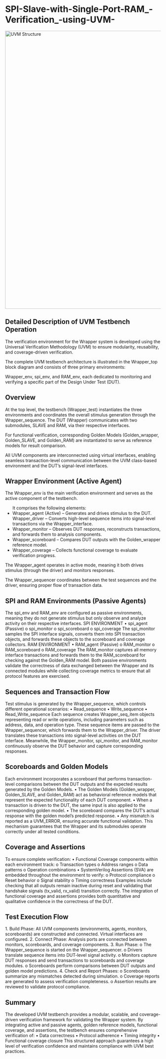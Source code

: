 # SPI-Slave-with-Single-Port-RAM_-Verification_-using-UVM-
<img width="1152" height="896" alt="UVM Structure" src="https://github.com/user-attachments/assets/2576bd8d-ea7a-40e9-abee-1f9f82a2aba4" />

<h2>Detailed Description of UVM Testbench Operation</h2>
<p>The verification environment for the Wrapper system is developed using the Universal Verification 
Methodology (UVM) to ensure modularity, reusability, and coverage-driven verification.</p>
<p>The complete UVM testbench architecture is illustrated in the Wrapper_top block diagram and consists of 
three primary environments:</p>
Wrapper_env, spi_env, and RAM_env, each dedicated to monitoring and verifying a specific part of the 
Design Under Test (DUT). 

<h2>Overview</h2> 
<p>At the top level, the testbench (Wrapper_test) instantiates the three environments and coordinates the 
overall stimulus generation through the Wrapper_sequence. 
The DUT (Wrapper) communicates with two submodules, SLAVE and RAM, via their respective 
interfaces.</p>
<p>For functional verification, corresponding Golden Models (Golden_wrapper, Golden_SLAVE, and 
Golden_RAM) are instantiated to serve as reference models for result comparison.</p>
All UVM components are interconnected using virtual interfaces, enabling seamless transaction-level 
communication between the UVM class-based environment and the DUT’s signal-level interfaces. 

<h2>Wrapper Environment (Active Agent)</h2>
<p>The Wrapper_env is the main verification environment and serves as the active component of the 
testbench.</p>
<ul>It comprises the following elements: 
<li>Wrapper_agent (Active) – Generates and drives stimulus to the DUT.</li
<li>Wrapper_driver – Converts high-level sequence items into signal-level transactions via the 
Wrapper_interface.</li>
<li>Wrapper_monitor – Observes DUT responses, reconstructs transactions, and forwards them to 
analysis components.</li>
<li>Wrapper_scoreboard – Compares DUT outputs with the Golden_wrapper reference model.</li>
<li>Wrapper_coverage – Collects functional coverage to evaluate verification progress.</li> </ul>
<p>The Wrapper_agent operates in active mode, meaning it both drives stimulus (through the driver) and 
monitors responses.</p>
<p>The Wrapper_sequencer coordinates between the test sequences and the driver, ensuring proper flow of 
transaction data.</p>

<h2>SPI and RAM Environments (Passive Agents)</h2>
The spi_env and RAM_env are configured as passive environments, meaning they do not generate 
stimulus but only observe and analyze activity on their respective interfaces. 
SPI ENVIRONMENT 
• spi_agent (Passive) 
o spi_monitor 
o spi_scoreboard 
o spi_coverage 
The spi_monitor samples the SPI interface signals, converts them into SPI transaction objects, and forwards 
these objects to the scoreboard and coverage collectors. 
RAM ENVIRONMENT 
• RAM_agent (Passive) 
o RAM_monitor 
o RAM_scoreboard 
o RAM_coverage 
The RAM_monitor captures all memory interface transactions and forwards them to the RAM_scoreboard 
for checking against the Golden_RAM model. 
Both passive environments validate the correctness of data exchanged between the Wrapper and its 
connected modules while collecting coverage metrics to ensure that all protocol features are exercised. 

<h2>Sequences and Transaction Flow</h2>
Test stimulus is generated by the Wrapper_sequence, which controls different operational scenarios: 
• Read_sequence 
• Write_sequence 
• Read_Write_sequence 
Each sequence creates Wrapper_seq_item objects representing read or write operations, including 
parameters such as address, data, and operation type. 
These sequence items are passed to the Wrapper_sequencer, which forwards them to the 
Wrapper_driver. 
The driver translates these transactions into signal-level activities on the DUT interface. 
Meanwhile, the Wrapper_monitor, spi_monitor, and RAM_monitor continuously observe the DUT 
behavior and capture corresponding responses.

<h2>Scoreboards and Golden Models</h2>
Each environment incorporates a scoreboard that performs transaction-level comparisons between the DUT 
outputs and the expected results generated by the Golden Models. 
• The Golden Models (Golden_wrapper, Golden_SLAVE, and Golden_RAM) act as behavioral 
reference models that represent the expected functionality of each DUT component. 
• When a transaction is driven to the DUT, the same input is also applied to the corresponding golden 
model. 
• The scoreboard compares the DUT’s actual response with the golden model’s predicted response. 
• Any mismatch is reported as a UVM_ERROR, ensuring accurate functional validation. 
This mechanism guarantees that the Wrapper and its submodules operate correctly under all tested 
conditions. 

<h2>Coverage and Assertions</h2>
To ensure complete verification: 
• Functional Coverage components within each environment track: 
o Transaction types 
o Address ranges 
o Data patterns 
o Operation combinations 
• SystemVerilog Assertions (SVA) are embedded throughout the environment to verify: 
o Protocol compliance 
o Reset behavior 
o Signal stability 
o Timing correctness 
Examples include checking that all outputs remain inactive during reset and validating that handshake 
signals (tx_valid, rx_valid) transition correctly. 
The integration of functional coverage and assertions provides both quantitative and qualitative 
confidence in the correctness of the DUT. 

<h2>Test Execution Flow</h2>
1. Build Phase: 
All UVM components (environments, agents, monitors, scoreboards) are constructed and connected. 
Virtual interfaces are configured. 
2. Connect Phase: 
Analysis ports are connected between monitors, scoreboards, and coverage components. 
3. Run Phase: 
o The Wrapper_sequence is started on the Wrapper_sequencer. 
o Drivers translate sequence items into DUT-level signal activity. 
o Monitors capture DUT responses and send transactions to scoreboards and coverage 
modules. 
o Scoreboards perform comparisons between DUT outputs and golden model predictions.
4. Check and Report Phases: 
o Scoreboards summarize any mismatches detected during simulation. 
o Coverage reports are generated to assess verification completeness. 
o Assertion results are reviewed to validate protocol compliance.

<h2>Summary</h2> 
The developed UVM testbench provides a modular, scalable, and coverage-driven verification 
framework for validating the Wrapper system. 
By integrating active and passive agents, golden reference models, functional coverage, and assertions, 
the testbench ensures comprehensive verification of: 
• Data correctness 
• Protocol adherence 
• Timing integrity 
• Functional coverage closure 
This structured approach guarantees a high level of verification confidence and maintains compliance with 
UVM best practices.
